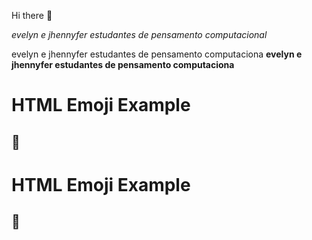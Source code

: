 Hi there 👋

<i>evelyn e jhennyfer estudantes de pensamento computacional</i>



<span>evelyn e jhennyfer estudantes de pensamento computaciona</span> 
<b>evelyn e jhennyfer estudantes de pensamento computaciona</b><!DOCTYPE html>
<html>
<body>

<h1>HTML Emoji Example</h1>

<h2>&#128508;</h2>

</body>
</html>
<!DOCTYPE html>
<html>
<body>

<h1>HTML Emoji Example</h1>

<h2>&#128510;</h2>

</body>
</html>
